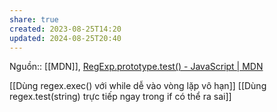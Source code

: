 ```yaml
---
share: true
created: 2023-08-25T14:20
updated: 2024-08-25T20:40
---
```

Nguồn:: [[MDN]], [RegExp.prototype.test() - JavaScript | MDN](https://developer.mozilla.org/en-US/docs/Web/JavaScript/Reference/Global_Objects/RegExp/test)

[[Dùng regex.exec() với while dễ vào vòng lặp vô hạn]] 
[[Dùng regex.test(string) trực tiếp ngay trong if có thể ra sai]]
